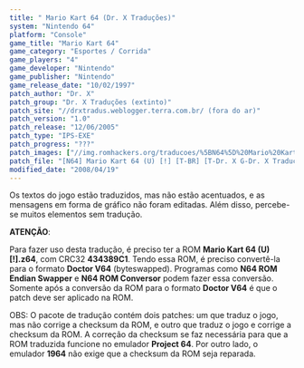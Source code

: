 ```yaml
---
title: " Mario Kart 64 (Dr. X Traduções)"
system: "Nintendo 64"
platform: "Console"
game_title: "Mario Kart 64"
game_category: "Esportes / Corrida"
game_players: "4"
game_developer: "Nintendo"
game_publisher: "Nintendo"
game_release_date: "10/02/1997"
patch_author: "Dr. X"
patch_group: "Dr. X Traduções (extinto)"
patch_site: "//drxtradus.weblogger.terra.com.br/ (fora do ar)"
patch_version: "1.0"
patch_release: "12/06/2005"
patch_type: "IPS-EXE"
patch_progress: "???"
patch_images: ["//img.romhackers.org/traducoes/%5BN64%5D%20Mario%20Kart%2064%20-%20Dr.%20X%20-%201.jpg","//img.romhackers.org/traducoes/%5BN64%5D%20Mario%20Kart%2064%20-%20Dr.%20X%20-%202.jpg","//img.romhackers.org/traducoes/%5BN64%5D%20Mario%20Kart%2064%20-%20Dr.%20X%20-%203.jpg"]
patch_file: "[N64] Mario Kart 64 (U) [!] [T-BR] [T-Dr. X G-Dr. X Traduções] [V-1.0 A-2005].rar"
modified_date: "2008/04/19"
---
```

Os textos do jogo estão traduzidos, mas não estão acentuados, e as mensagens em forma de gráfico não foram editadas. Além disso, percebe-se muitos elementos sem tradução.

<b>ATENÇÃO</b>:

Para fazer uso desta tradução, é preciso ter a ROM <b>Mario Kart 64 (U) [!].z64</b>, com CRC32 <b>434389C1</b>. Tendo essa ROM, é preciso convertê-la para o formato <b>Doctor V64</b> (byteswapped). Programas como <b>N64 ROM Endian Swapper</b> e <b>N64 ROM Conversor</b> podem fazer essa conversão. Somente após a conversão da ROM para o formato <b>Doctor V64</b> é que o patch deve ser aplicado na ROM.

OBS: O pacote de tradução contém dois patches: um que traduz o jogo, mas não corrige a checksum da ROM, e outro que traduz o jogo e corrige a checksum da ROM. A correção da checksum se faz necessária para que a ROM traduzida funcione no emulador <b>Project 64</b>. Por outro lado, o emulador <b>1964</b> não exige que a checksum da ROM seja reparada.
